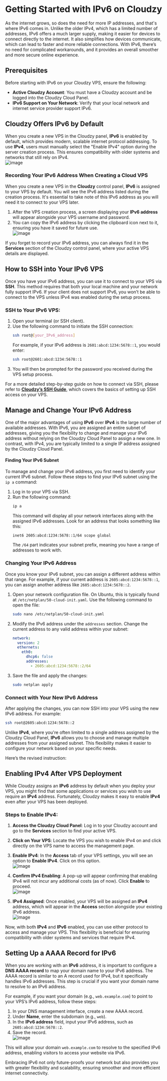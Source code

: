 # Getting Started with IPv6 on Cloudzy
As the internet grows, so does the need for more IP addresses, and that's where IPv6 comes in. Unlike the older IPv4, which has a limited number of addresses, IPv6 offers a much larger supply, making it easier for devices to connect directly to the internet. It also simplifies how devices communicate, which can lead to faster and more reliable connections. With IPv6, there’s no need for complicated workarounds, and it provides an overall smoother and more secure online experience.

## Prerequisites

Before starting with IPv6 on your Cloudzy VPS, ensure the following:

- **Active Cloudzy Account**: You must have a Cloudzy account and be logged into the Cloudzy Cloud Panel.
- **IPv6 Support on Your Network**: Verify that your local network and internet service provider support IPv6.
  
## Cloudzy Offers IPv6 by Default
When you create a new VPS in the Cloudzy panel, **IPv6** is enabled by default, which provides modern, scalable internet protocol addressing. To use **IPv4**, users must manually select the "Enable IPv4" option during the server creation process. This ensures compatibility with older systems and networks that still rely on IPv4.  
![image](https://github.com/user-attachments/assets/6c46df53-1226-4db8-a6d9-d5037612aec4)

### Recording Your IPv6 Address When Creating a Cloud VPS

When you create a new VPS in the **Cloudzy** control panel, **IPv6** is assigned to your VPS by default. You will see the IPv6 address listed during the creation process. It's essential to take note of this IPv6 address as you will need it to connect to your VPS later.

1. After the VPS creation process, a screen displaying your **IPv6 address** will appear alongside your VPS username and password.
2. You can copy the IPv6 address by clicking the clipboard icon next to it, ensuring you have it saved for future use.  
   ![image](https://github.com/user-attachments/assets/463dff06-2ddd-41b4-9a83-c7da296fe0ad)

If you forget to record your IPv6 address, you can always find it in the **Services** section of the Cloudzy control panel, where your active VPS details are displayed.

## How to SSH into Your IPv6 VPS

Once you have your IPv6 address, you can use it to connect to your VPS via **SSH**. This method requires that both your local machine and your network fully support IPv6. If your client does not support IPv6, you won’t be able to connect to the VPS unless IPv4 was enabled during the setup process.

### SSH to Your IPv6 VPS:
1. Open your terminal (or SSH client).
2. Use the following command to initiate the SSH connection:
   ```bash
   ssh root@[your_IPv6_address]
   ```
   For example, if your IPv6 address is `2601:abcd:1234:5678::1`, you would enter:
   ```bash
   ssh root@2601:abcd:1234:5678::1
   ```
3. You will then be prompted for the password you received during the VPS setup process.

For a more detailed step-by-step guide on how to connect via SSH, please refer to **[Cloudzy’s SSH Guide](https://cloudzy.com/kb/linux/connection/)**, which covers the basics of setting up SSH access on your VPS.

## Manage and Change Your IPv6 Address

One of the major advantages of using **IPv6** over **IPv4** is the large number of available addresses. With IPv6, you are assigned an entire subnet of addresses, giving you the flexibility to change and manage your IPv6 address without relying on the Cloudzy Cloud Panel to assign a new one. In contrast, with IPv4, you are typically limited to a single IP address assigned by the Cloudzy Cloud Panel.

#### Finding Your IPv6 Subnet

To manage and change your IPv6 address, you first need to identify your current IPv6 subnet. Follow these steps to find your IPv6 subnet using the `ip a` command:

1. Log in to your VPS via SSH.
2. Run the following command:
   ```bash
   ip a
   ```
   This command will display all your network interfaces along with the assigned IPv6 addresses. Look for an address that looks something like this:
   ```bash
   inet6 2605:abcd:1234:5678::1/64 scope global
   ```
   The `/64` part indicates your subnet prefix, meaning you have a range of addresses to work with.

### Changing Your IPv6 Address

Once you know your IPv6 subnet, you can assign a different address within that range. For example, if your current address is `2605:abcd:1234:5678::1`, you can assign another address like `2605:abcd:1234:5678::2`.

1. Open your network configuration file. On Ubuntu, this is typically found at `/etc/netplan/50-cloud-init.yaml`. Use the following command to open the file:
   ```bash
   sudo nano /etc/netplan/50-cloud-init.yaml
   ```
2. Modify the IPv6 address under the `addresses` section. Change the current address to any valid address within your subnet:
   ```yaml
   network:
     version: 2
     ethernets:
       eth0:
         dhcp6: false
         addresses:
           - 2605:abcd:1234:5678::2/64
   ```
3. Save the file and apply the changes:
   ```bash
   sudo netplan apply
   ```

### Connect with Your New IPv6 Address

After applying the changes, you can now SSH into your VPS using the new IPv6 address. For example:
```bash
ssh root@2605:abcd:1234:5678::2
```

Unlike **IPv4**, where you're often limited to a single address assigned by the Cloudzy Cloud Panel, **IPv6** allows you to choose and manage multiple addresses from your assigned subnet. This flexibility makes it easier to configure your network based on your specific needs.

Here’s the revised instruction:


## Enabling IPv4 After VPS Deployment

While Cloudzy assigns an **IPv6** address by default when you deploy your VPS, you might find that some applications or services you wish to use require an **IPv4** address. Fortunately, Cloudzy makes it easy to enable **IPv4** even after your VPS has been deployed.

### Steps to Enable IPv4:

1. **Access the Cloudzy Cloud Panel**: Log in to your Cloudzy account and go to the **Services** section to find your active VPS.

2. **Click on Your VPS**: Locate the VPS you wish to enable IPv4 on and click directly on the VPS name to access the management page.

3. **Enable IPv4**: In the **Access** tab of your VPS settings, you will see an option to **Enable IPv4**. Click on this option.  
   ![image](https://github.com/user-attachments/assets/f610f1af-5684-485e-84f2-2e9f783556b1)

5. **Confirm IPv4 Enabling**: A pop-up will appear confirming that enabling IPv4 will not incur any additional costs (as of now). Click **Enable** to proceed.  
   ![image](https://github.com/user-attachments/assets/ff735446-3b16-4a58-a124-132ca1bede99)

5. **IPv4 Assigned**: Once enabled, your VPS will be assigned an **IPv4** address, which will appear in the **Access** section alongside your existing IPv6 address.  
   ![image](https://github.com/user-attachments/assets/eb2d4bd3-ce7c-41d0-bf67-aaa118ff892c)

Now, with both **IPv4** and **IPv6** enabled, you can use either protocol to access and manage your VPS. This flexibility is beneficial for ensuring compatibility with older systems and services that require IPv4.

## Setting Up a AAAA Record for IPv6

When you are working with an **IPv6** address, it is important to configure a **DNS AAAA record** to map your domain name to your IPv6 address. The AAAA record is similar to an A record used for IPv4, but it specifically handles IPv6 addresses. This step is crucial if you want your domain name to resolve to an IPv6 address.

For example, if you want your domain (e.g., `web.example.com`) to point to your VPS’s IPv6 address, follow these steps:

1. In your DNS management interface, create a new AAAA record.
2. Under **Name**, enter the subdomain (e.g., `web`).
3. In the **IPv6 address** field, input your IPv6 address, such as `2605:abcd:1234:5678::2`.
4. Save the record.  
![image](https://github.com/user-attachments/assets/fd2f90b9-1dc1-4b39-b75c-2ba0fc5d60b3)

This will allow your domain `web.example.com` to resolve to the specified IPv6 address, enabling visitors to access your website via IPv6.

Embracing IPv6 not only future-proofs your network but also provides you with greater flexibility and scalability, ensuring smoother and more efficient internet connectivity.



